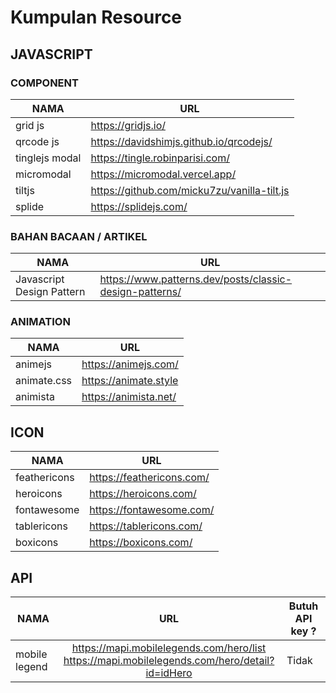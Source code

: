 # Kumpulan Resource

## JAVASCRIPT
### COMPONENT
|NAMA|URL|
|----|---|
|grid js|https://gridjs.io/|
|qrcode js|https://davidshimjs.github.io/qrcodejs/|
|tinglejs modal|https://tingle.robinparisi.com/|
|micromodal|https://micromodal.vercel.app/|
|tiltjs|https://github.com/micku7zu/vanilla-tilt.js|
|splide|https://splidejs.com/|

### BAHAN BACAAN / ARTIKEL
|NAMA|URL|
|----|---|
|Javascript Design Pattern|https://www.patterns.dev/posts/classic-design-patterns/|


### ANIMATION
|NAMA|URL|
|----|---|
|animejs|https://animejs.com/|
|animate.css|https://animate.style|
|animista|https://animista.net/|

## ICON
|NAMA|URL|
|----|---|
|feathericons|https://feathericons.com/|
|heroicons|https://heroicons.com/|
|fontawesome|https://fontawesome.com/|
|tablericons|https://tablericons.com/|
|boxicons|https://boxicons.com/|

## API
|NAMA|URL|Butuh API key ?|
|----|:---:|---------------|
|mobile legend|https://mapi.mobilelegends.com/hero/list <br> https://mapi.mobilelegends.com/hero/detail?id=idHero|Tidak|


